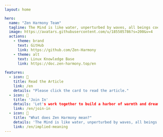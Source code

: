 ```yaml
---
layout: home

hero:
  name: "Zen Harmony Team"
  tagline: The Mind is like water, unperturbed by waves, all beings coexist, harmoniously fused.
  image: https://avatars.githubusercontent.com/u/185505786?s=200&v=4
  actions:
    - theme: brand
      text: GitHub
      link: https://github.com/Zen-Harmony
    - theme: alt
      text: Linux Knowledge Base
      link: https://doc.zen-harmony.top/en
    
features:
  - icon: 📖
    title: Read the Article
    link: /en
    details: "Please click the card to read the article."
  - icon: 🚀
    title: 'Join In'
    details: 'Let's work together to build a harbor of warmth and dreams!'
    link: /en/join-in
  - icon: 🤔
    title: "What does Zen Harmony mean?"
    details: 'The Mind is like water, unperturbed by waves, all beings coexist, harmoniously fused.'
    link: /en/implied-meaning
---
```

